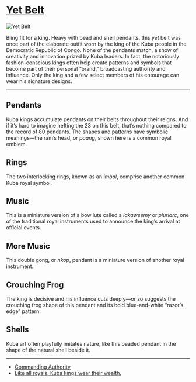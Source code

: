 # [Yet Belt](http://artsmia.github.io/griot/#/o/3778)
![Yet Belt](http://api.artsmia.org/images/3778/medium.jpg)

Bling fit for a king. Heavy with bead and shell pendants, this *yet* belt was once part of the elaborate outfit worn by the king of the Kuba people in the Democratic Republic of Congo. None of the pendants match, a show of creativity and innovation prized by Kuba leaders. In fact, the notoriously fashion-conscious kings often help create patterns and symbols that become part of their personal “brand,” broadcasting authority and influence. Only the king and a few select members of his entourage can wear his signature designs.

---

## Pendants

Kuba kings accumulate pendants on their belts throughout their reigns. And if it’s hard to imagine hefting the 23 on this belt, that’s nothing compared to the record of 80 pendants. The shapes and patterns have symbolic meanings—the ram’s head, or *paang*, shown here is a common royal emblem.

## Rings

The two interlocking rings, known as an *imbol*, comprise another common Kuba royal symbol.

## Music

This is a miniature version of a bow lute called a *lakaweemy* or *pluriarc*, one of the traditional royal instruments used to announce the king’s arrival at official events.

## More Music

This double gong, or *nkop*, pendant is a miniature version of another royal instrument.

## Crouching Frog

The king is decisive and his influence cuts deeply—or so suggests the crouching frog shape of this pendant and its bold blue-and-white “razor’s edge” pattern.

## Shells

Kuba art often playfully imitates nature, like this beaded pendant in the shape of the natural shell beside it.

---

* [Commanding Authority](../stories/commanding-authority.md)
* [Like all royals, Kuba kings wear their wealth.](../stories/like-all-royals-kuba-kings-wear-their-wealth.md)
